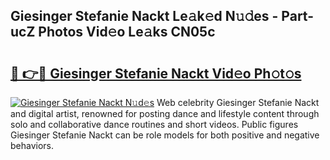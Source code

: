 ## Giesinger Stefanie Nackt Le𝚊k𝚎d N𝚞𝚍es - Part-ucZ Photos Vid𝚎o Le𝚊ks CN05c

# <h2><a href="http://fbajok.evod.top/?m=Giesinger+Stefanie+Nackt">🔗 👉🔴 Giesinger Stefanie Nackt Vid𝚎o Ph𝚘t𝚘s</a></h2>

[![Giesinger Stefanie Nackt N𝚞d𝚎s](https://i.imgur.com/8V9OHl7.gif)](http://fbajok.evod.top/?m=Giesinger+Stefanie+Nackt)
Web celebrity Giesinger Stefanie Nackt and digital artist, renowned for posting dance and lifestyle content through solo and collaborative dance routines and short videos. Public figures Giesinger Stefanie Nackt can be role models for both positive and negative behaviors. 
